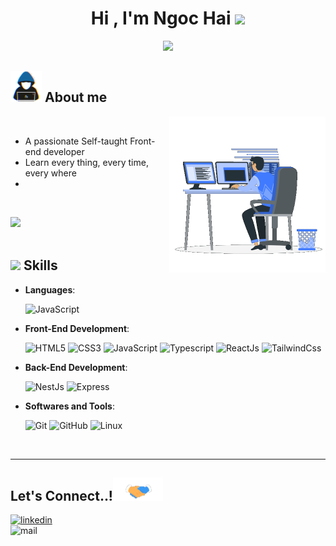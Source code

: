 
<h1 align="center"><b>Hi , I'm Ngoc Hai </b><img src="https://media.giphy.com/media/hvRJCLFzcasrR4ia7z/giphy.gif" width="35"></h1>

<p align="center">
  <img src="https://readme-typing-svg.demolab.com?font=Fira+Code&color=cyan&size=25&center=true&vCenter=true&width=600&height=80&lines=I'm+Front+end+Developer">
</p>

## <picture><img src = "https://github.com/0xAbdulKhalid/0xAbdulKhalid/raw/main/assets/mdImages/about_me.gif" width = 50px></picture> **About me**

<picture> <img align="right" src="https://github.com/0xAbdulKhalid/0xAbdulKhalid/raw/main/assets/mdImages/Right_Side.gif" width = 250px></picture>

<br>

- A passionate Self-taught Front-end developer
- Learn every thing, every time, every where
- 
<br>

<img src="https://user-images.githubusercontent.com/73097560/115834477-dbab4500-a447-11eb-908a-139a6edaec5c.gif"><br><br>

## <img src="https://media2.giphy.com/media/QssGEmpkyEOhBCb7e1/giphy.gif?cid=ecf05e47a0n3gi1bfqntqmob8g9aid1oyj2wr3ds3mg700bl&rid=giphy.gif" width ="25"><b> Skills</b>

<p align="center">

- **Languages**:
    
   ![JavaScript](https://img.shields.io/badge/JavaScript%20-%23F7DF1E.svg?style=for-the-badge&logo=javascript&logoColor=black)
  
    
- **Front-End Development**:

   ![HTML5](https://img.shields.io/badge/HTML5%20-%23E34F26.svg?style=for-the-badge&logo=html5&logoColor=white)
   ![CSS3](https://img.shields.io/badge/CSS%20-%231572B6.svg?style=for-the-badge&logo=css3&logoColor=white)
   ![JavaScript](https://img.shields.io/badge/JavaScript%20-%23F7DF1E.svg?style=for-the-badge&logo=javascript&logoColor=black)
   ![Typescript](https://img.shields.io/badge/TypeScript-3178C6?style=for-the-badge&logo=typescript&logoColor=white)
   ![ReactJs](https://shields.io/badge/react-blue?logo=reactjs&style=for-the-badge)
   ![TailwindCss](https://img.shields.io/badge/Tailwindcss%20-0F172A.svg?style=for-the-badge&logo=tailwindcss&logoColor=white)


- **Back-End Development**:

    ![NestJs](https://img.shields.io/badge/nestjs-E0234E?style=for-the-badge&logo=nestjs&logoColor=white)
    ![Express](https://img.shields.io/badge/Express%20js-000000?style=for-the-badge&logo=express&logoColor=white)

    
- **Softwares and Tools**:

    ![Git](https://img.shields.io/badge/git-%23F05033.svg?style=for-the-badge&logo=git&logoColor=white)
    ![GitHub](https://img.shields.io/badge/github-%23121011.svg?style=for-the-badge&logo=github&logoColor=white)
    ![Linux](https://img.shields.io/badge/Linux-FCC624?style=for-the-badge&logo=linux&logoColor=black)

</p>

<br>

-----


## <b> Let's Connect..!</b><img src="https://github.com/0xAbdulKhalid/0xAbdulKhalid/raw/main/assets/mdImages/handshake.gif" width ="80">
<div align='left'>
 
<a href="https://www.linkedin.com/in/ngoc-hai-11a928307/" target="_blank">
<img src="https://img.shields.io/badge/LinkedIn-0077B5?style=for-the-badge&logo=linkedin&logoColor=white" alt="linkedin" />
</a> 
<br style="margin:2px 0;">
 
<img src="https://img.shields.io/badge/gmail: hairipi100-%23EA4335.svg?style=for-the-badge&logo=gmail&logoColor=white" alt="mail" />
</div>
